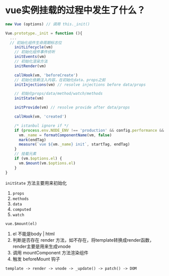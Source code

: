 # vue实例挂载的过程中发生了什么？

```js
new Vue (options) // 调用 this._init()

Vue.prototype._init = function (){
  ...
  // 初始化组件生命周期标志位
    initLifecycle(vm)
    // 初始化组件事件侦听
    initEvents(vm)
    // 初始化渲染方法
    initRender(vm)

    callHook(vm, 'beforeCreate')
    // 初始化依赖注入内容，在初始化data、props之前
    initInjections(vm) // resolve injections before data/props

    // 初始化props/data/method/watch/methods
    initState(vm)

    initProvide(vm) // resolve provide after data/props

    callHook(vm, 'created')

    /* istanbul ignore if */
    if (process.env.NODE_ENV !== 'production' && config.performance && mark) {
      vm._name = formatComponentName(vm, false)
      mark(endTag)
      measure(`vue ${vm._name} init`, startTag, endTag)
    }
    // 挂载元素
    if (vm.$options.el) {
      vm.$mount(vm.$options.el)
    }
}
```

`initState` 方法主要用来初始化 
1. `props` 
2. `methods`
3. `data` 
4. `computed` 
5. `watch`

`vue.$mount(el)` 
1. el 不能是body | html
2. 判断是否存在 render 方法，如不存在，将template转换成render函数，render主要是用来生成vnode
3. 调用 mountComponent 方法渲染组件
4. 触发 beforeMount 钩子

```
template -> render -> vnode -> _update() -> patch() -> DOM
```

